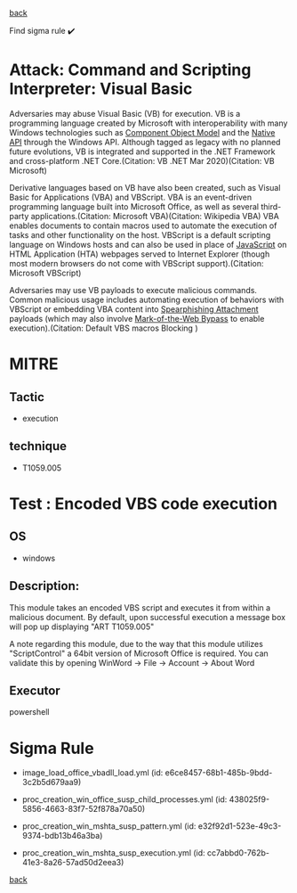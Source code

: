 
[back](../index.md)

Find sigma rule :heavy_check_mark: 

# Attack: Command and Scripting Interpreter: Visual Basic 

Adversaries may abuse Visual Basic (VB) for execution. VB is a programming language created by Microsoft with interoperability with many Windows technologies such as [Component Object Model](https://attack.mitre.org/techniques/T1559/001) and the [Native API](https://attack.mitre.org/techniques/T1106) through the Windows API. Although tagged as legacy with no planned future evolutions, VB is integrated and supported in the .NET Framework and cross-platform .NET Core.(Citation: VB .NET Mar 2020)(Citation: VB Microsoft)

Derivative languages based on VB have also been created, such as Visual Basic for Applications (VBA) and VBScript. VBA is an event-driven programming language built into Microsoft Office, as well as several third-party applications.(Citation: Microsoft VBA)(Citation: Wikipedia VBA) VBA enables documents to contain macros used to automate the execution of tasks and other functionality on the host. VBScript is a default scripting language on Windows hosts and can also be used in place of [JavaScript](https://attack.mitre.org/techniques/T1059/007) on HTML Application (HTA) webpages served to Internet Explorer (though most modern browsers do not come with VBScript support).(Citation: Microsoft VBScript)

Adversaries may use VB payloads to execute malicious commands. Common malicious usage includes automating execution of behaviors with VBScript or embedding VBA content into [Spearphishing Attachment](https://attack.mitre.org/techniques/T1566/001) payloads (which may also involve [Mark-of-the-Web Bypass](https://attack.mitre.org/techniques/T1553/005) to enable execution).(Citation: Default VBS macros Blocking )

# MITRE
## Tactic
  - execution


## technique
  - T1059.005


# Test : Encoded VBS code execution
## OS
  - windows


## Description:
This module takes an encoded VBS script and executes it from within a malicious document. By default, upon successful execution
a message box will pop up displaying "ART T1059.005"

A note regarding this module, due to the way that this module utilizes "ScriptControl" a 64bit version of Microsoft Office is required.
You can validate this by opening WinWord -> File -> Account -> About Word


## Executor
powershell

# Sigma Rule
 - image_load_office_vbadll_load.yml (id: e6ce8457-68b1-485b-9bdd-3c2b5d679aa9)

 - proc_creation_win_office_susp_child_processes.yml (id: 438025f9-5856-4663-83f7-52f878a70a50)

 - proc_creation_win_mshta_susp_pattern.yml (id: e32f92d1-523e-49c3-9374-bdb13b46a3ba)

 - proc_creation_win_mshta_susp_execution.yml (id: cc7abbd0-762b-41e3-8a26-57ad50d2eea3)



[back](../index.md)
